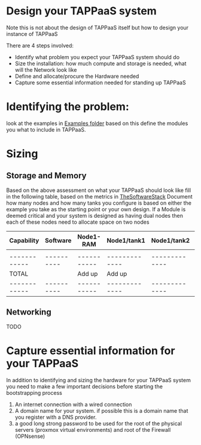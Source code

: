 # Design your TAPPaaS system

Note this is not about the design of TAPPaaS itself but how to design your instance of TAPPaaS

There are 4 steps involved:

- Identify what problem you expect your TAPPaaS system should do
- Size the installation: how much compute and storage is needed, what will the Network look like
- Define and allocate/procure the Hardware needed
- Capture some essential information needed for standing up TAPPaaS

# Identifying the problem:

look at the examples in [Examples folder](../Examples/README.md)
based on this define the modules you what to include in TAPPaaS.


# Sizing

## Storage and Memory
 
Based on the above assessment on what your TAPPaaS should look like 
fill in the following table, based on the metrics in [TheSoftwareStack](../Architecture/TheSoftwareStack.md) Document
how many nodes and how many tanks you configure is based on either the example you take as the starting point or your own design.
If a Module is deemed critical and your system is designed as having dual nodes then each of these nodes need to allocate space on two nodes

| Capability | Software | Node1-RAM | Node1/tank1 | Node1/tank2 | Node2-RAM | Node2/tank1 | Node2/tank2 |
|------------|----------|-----------|-------------|-------------|-----------|-------------|-------------|
| | | | | | | | |
|------------|----------|-----------|-------------|-------------|-----------|-------------|-------------|
| TOTAL      |          |   Add up  | Add up      | | | | |
|------------|----------|-----------|-------------|-------------|-----------|-------------|-------------|


## Networking

TODO


# Capture essential information for your TAPPaaS

In addition to identifying and sizing the hardware for your TAPPaaS system you need to make a few important decisions before starting the bootstrapping process

1) An internet connection with a wired connection
2) A domain name for your system. if possible this is a domain name that you register with a DNS provider.
3) a good long strong password to be used for the root of the physical servers (proxmox virtual environments) and root of the Firewall (OPNsense)

